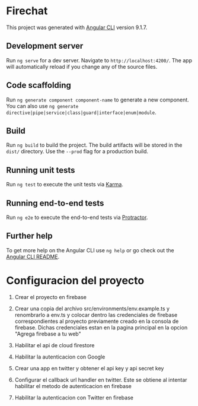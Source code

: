 # Firechat

This project was generated with [Angular CLI](https://github.com/angular/angular-cli) version 9.1.7.

## Development server

Run `ng serve` for a dev server. Navigate to `http://localhost:4200/`. The app will automatically reload if you change any of the source files.

## Code scaffolding

Run `ng generate component component-name` to generate a new component. You can also use `ng generate directive|pipe|service|class|guard|interface|enum|module`.

## Build

Run `ng build` to build the project. The build artifacts will be stored in the `dist/` directory. Use the `--prod` flag for a production build.

## Running unit tests

Run `ng test` to execute the unit tests via [Karma](https://karma-runner.github.io).

## Running end-to-end tests

Run `ng e2e` to execute the end-to-end tests via [Protractor](http://www.protractortest.org/).

## Further help

To get more help on the Angular CLI use `ng help` or go check out the [Angular CLI README](https://github.com/angular/angular-cli/blob/master/README.md).

# Configuracion del proyecto

1. Crear el proyecto en firebase

1. Crear una copia del archivo src/environments/env.example.ts y renombrarlo a env.ts y colocar dentro las credenciales de firebase correspondientes al proyecto previamente creado en la consola de firebase. Dichas credenciales estan en la pagina principal en la opcion "Agrega firebase a tu web"

1. Habilitar el api de cloud firestore

1. Habilitar la autenticacion con Google

1. Crear una app en twitter y obtener el api key y api secret key

1. Configurar el callback url handler en twitter. Este se obtiene al intentar habilitar el metodo de autenticacion en firebase

1. Habilitar la autenticacion con Twitter en firebase
